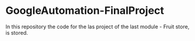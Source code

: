 # GoogleAutomation-FinalProject
In this repository the code for the las project of the last module - Fruit store, is stored.

